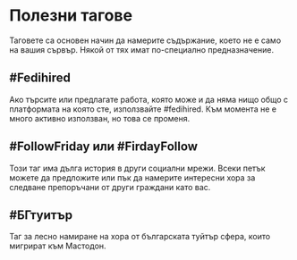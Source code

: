 # Полезни тагове
Таговете са основен начин да намерите съдържание, което не е само на вашия сървър. Някой от тях имат по-специално предназначение.


## #Fedihired
Ако търсите или предлагате работа, която може и да няма нищо общо с платформата на която сте, използвайтe #fedihired.
Към момента не е много активно използван, но това се променя.

## #FollowFriday или #FirdayFollow
Този таг има дълга история в други социални мрежи. Всеки петък можете да предложите или пък да намерите интересни хора за следване препоръчани от други граждани като вас.

## #БГтуитър
Таг за лесно намиране на хора от българската туйтър сфера, които мигрират към Мастодон.

